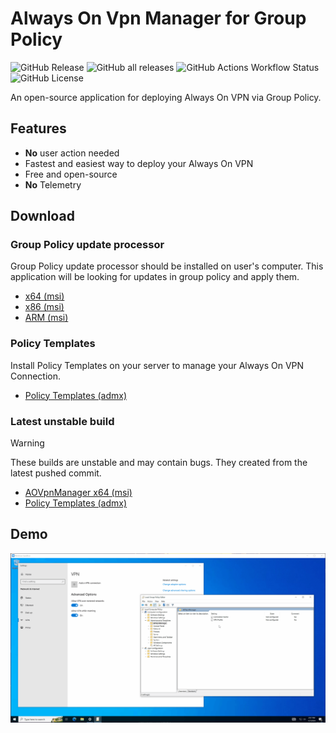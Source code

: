 #  Always On Vpn Manager for Group Policy

![GitHub Release](https://img.shields.io/github/v/release/rinrab/aovpn-manager)
![GitHub all releases](https://img.shields.io/github/downloads/rinrab/aovpn-manager/total)
![GitHub Actions Workflow Status](https://img.shields.io/github/actions/workflow/status/rinrab/aovpn-manager/build.yml)
![GitHub License](https://img.shields.io/github/license/rinrab/aovpn-manager)

An open-source application for deploying Always On VPN via Group Policy.

## Features
- **No** user action needed
- Fastest and easiest way to deploy your Always On VPN
- Free and open-source
- **No** Telemetry

## Download

### Group Policy update processor

Group Policy update processor should be installed on user's computer. This application will be looking for updates in group policy and apply them.

- [x64 (msi)](https://github.com/rinrab/aovpn-manager/releases/latest/download/AOVpnManager-win-x64.msi)
- [x86 (msi)](https://github.com/rinrab/aovpn-manager/releases/latest/download/AOVpnManager-win-x86.msi)
- [ARM (msi)](https://github.com/rinrab/aovpn-manager/releases/latest/download/AOVpnManager-win-arm64.msi)

### Policy Templates

Install Policy Templates on your server to manage your Always On VPN Connection.

- [Policy Templates (admx)](https://github.com/rinrab/aovpn-manager/releases/latest/download/PolicyTemplates.zip)

### Latest unstable build

> [!WARNING]
> These builds are unstable and may contain bugs. They created from the latest pushed commit.
>
> - [AOVpnManager x64 (msi)](https://nightly.link/rinrab/aovpn-manager/workflows/build/master/AOVpnManager-win-x64.zip)
> - [Policy Templates (admx)](https://nightly.link/rinrab/aovpn-manager/workflows/build/master/Policy%20Templates.zip)

## Demo

![](www/demo.gif)
